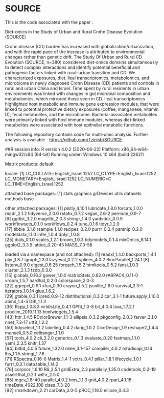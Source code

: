# SOURCE
 
This is the code associated with the paper :

Diet-omics in the Study of Urban and Rural Crohn Disease Evolution (SOURCE)

Crohn disease (CD) burden has increased with globalization/urbanization, and with the rapid pace of the increase is attributed to environmental changes rather than genetic drift. The Study Of Urban and Rural CD Evolution (SOURCE, n=380) considered diet-omics domains simultaneously to detect complex interactions and identify potential beneficial and pathogenic factors linked with rural-urban transition and CD. We characterized exposures, diet, ileal transcriptomics, metabolomics, and microbiome in newly diagnosed Crohn Disease (CD) patients and controls in rural and urban China and Israel. Time spent by rural residents in urban environments was linked with changes in gut microbial composition and metabolomics, which mirrored those seen in CD. Ileal transcriptomics highlighted host metabolic and immune gene expression modules, that were linked to potential protective dietary exposures (coffee, manganese, vitamin D), fecal metabolites, and the microbiome. Bacteria-associated metabolites were primarily linked with host immune modules, whereas diet-linked metabolites were associated with host epithelial metabolic functions.

The following repository contains code for multi-omic analysis. Further analysis is available - https://github.com/Tzipisb/SOURCE

##R session info: 
R version 4.0.2 (2020-06-22)
Platform: x86_64-w64-mingw32/x64 (64-bit)
Running under: Windows 10 x64 (build 22621)

Matrix products: default

locale:
[1] LC_COLLATE=English_Israel.1252  LC_CTYPE=English_Israel.1252    LC_MONETARY=English_Israel.1252 LC_NUMERIC=C                    LC_TIME=English_Israel.1252    

attached base packages:
[1] stats     graphics  grDevices utils     datasets  methods   base     

other attached packages:
 [1] plotly_4.10.1      lubridate_1.8.0    forcats_1.0.0      readr_2.1.2        tidyverse_2.0.0    rstatix_0.7.2      vegan_2.6-2        permute_0.9-7     
 [9] ggdist_3.2.0       magrittr_2.0.3     stringr_1.4.0      yardstick_0.0.9    workflowsets_0.1.0 workflows_0.2.4    tune_0.1.6         tidyr_1.2.0       
[17] tibble_3.1.6       rsample_1.1.0      recipes_0.2.0      purrr_0.3.4        parsnip_0.2.0      modeldata_1.1.0    infer_1.0.4        dplyr_1.0.8       
[25] dials_0.1.0        scales_1.2.1       broom_1.0.3        tidymodels_0.1.4   mixOmics_6.14.1    ggplot2_3.3.5      lattice_0.20-45    MASS_7.3-56       

loaded via a namespace (and not attached):
 [1] readxl_1.4.0         backports_1.4.1      plyr_1.8.7           igraph_1.3.0         lazyeval_0.2.2       splines_4.0.2        BiocParallel_1.24.1 
 [8] listenv_0.9.0        digest_0.6.25        foreach_1.5.2        htmltools_0.5.2      fansi_1.0.3          cluster_2.1.3        tzdb_0.3.0          
[15] globals_0.16.2       gower_1.0.0          matrixStats_0.62.0   rARPACK_0.11-0       vroom_1.5.7          hardhat_0.2.0        colorspace_2.0-3    
[22] ggrepel_0.9.1        xfun_0.30            crayon_1.5.2         jsonlite_1.8.0       survival_3.3-1       iterators_1.0.14     glue_1.6.2          
[29] gtable_0.3.1         ipred_0.9-12         distributional_0.3.2 car_3.1-1            future.apply_1.10.0  abind_1.4-5          DBI_1.1.3           
[36] Rcpp_1.0.8.3         viridisLite_0.4.1    GPfit_1.0-8          bit_4.0.4            lava_1.7.2.1         prodlim_2019.11.13   htmlwidgets_1.5.4   
[43] httr_1.4.5           RColorBrewer_1.1-3   ellipsis_0.3.2       pkgconfig_2.0.3      farver_2.1.0         nnet_7.3-17          utf8_1.2.2          
[50] tidyselect_1.1.2     labeling_0.4.2       rlang_1.0.2          DiceDesign_1.9       reshape2_1.4.4       munsell_0.5.0        cellranger_1.1.0    
[57] tools_4.0.2          cli_3.2.0            generics_0.1.3       evaluate_0.20        fastmap_1.1.0        yaml_2.3.5           knitr_1.37          
[64] bit64_4.0.5          future_1.32.0        nlme_3.1-157         compiler_4.0.2       rstudioapi_0.14      lhs_1.1.5            stringi_1.7.6       
[71] RSpectra_0.16-0      Matrix_1.4-1         vctrs_0.4.1          pillar_1.8.1         lifecycle_1.0.1      furrr_0.3.1          data.table_1.14.2   
[78] corpcor_1.6.10       R6_2.5.1             gridExtra_2.3        parallelly_1.35.0    codetools_0.2-19     assertthat_0.2.1     withr_2.5.0         
[85] mgcv_1.8-40          parallel_4.0.2       hms_1.1.3            grid_4.0.2           rpart_4.1.16         timeDate_4022.108    class_7.3-20        
[92] rmarkdown_2.21       carData_3.0-5        pROC_1.18.0          ellipse_0.4.3       
